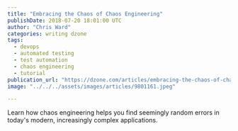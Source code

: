 ```yaml
---
title: "Embracing the Chaos of Chaos Engineering"
publishDate: 2018-07-20 18:01:00 UTC
author: "Chris Ward"
categories: writing dzone
tags:
  - devops
  - automated testing
  - test automation
  - chaos engineering
  - tutorial
publication_url: "https://dzone.com/articles/embracing-the-chaos-of-chaos-engineering"
image: "../../../assets/images/articles/9801161.jpeg"

---
```

Learn how chaos engineering helps you find seemingly random errors in today's modern, increasingly complex applications.

